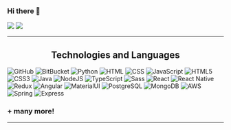 ### Hi there 👋
![](https://media.giphy.com/media/hzJkwBxtuDEGQEvamT/giphy.gif)
<img src="https://media.giphy.com/media/hzJkwBxtuDEGQEvamT/giphy.gif" >

-------------------------------------------------------------------------------------------------------------------------------------------------------
<h2 align="center">
Technologies and Languages </h2>

![GitHub](https://img.shields.io/badge/-GitHub-181717?style=flat-square&logo=github)
![BitBucket](https://img.shields.io/badge/-BitBucket-darkblue?style=flat-square&logo=bitbucket)
![Python](https://img.shields.io/badge/Python-14354C?style=flat-square&logo=python&logoColor=white)
![HTML](https://img.shields.io/badge/HTML-239120?style=flat-square&logo=html5&logoColor=white)
![CSS](https://img.shields.io/badge/CSS-239120?&style=flat-square&logo=css3&logoColor=white)
![JavaScript](https://img.shields.io/badge/-JavaScript-black?style=flat-square&logo=javascript)
![HTML5](https://img.shields.io/badge/HTML5-E34F26?style=flat-square&logo=html5&logoColor=white)
![CSS3](https://img.shields.io/badge/CSS3-1572B6?style=flat-square&logo=css3&logoColor=white)
![Java](https://img.shields.io/badge/-Java-007396?style=flat-square&logo=java)
![NodeJS](https://img.shields.io/badge/Node.js-43853D?style=flat-square&logo=node.js&logoColor=white)
![TypeScript](https://img.shields.io/badge/TypeScript-007ACC?style=style=flat-square&logo=typescript&logoColor=white)
![Sass](https://img.shields.io/badge/Sass-CC6699?style=flat-square&logo=sass&logoColor=white)
![React](https://img.shields.io/badge/React-20232A?style=flat-square&logo=react&logoColor=61DAFB)
![React Native](https://img.shields.io/badge/React_Native-20232A?style=flat-square&logo=react&logoColor=61DAFB)
![Redux](https://img.shields.io/badge/Redux-593D88?style=flat-square&logo=redux&logoColor=white)
![Angular](https://img.shields.io/badge/Angular-DD0031?style=flat-square&logo=angular&logoColor=white)
![MaterialUI](https://img.shields.io/badge/Material--UI-0081CB?style=flat-square&logo=material-ui&logoColor=white)
![PostgreSQL](	https://img.shields.io/badge/PostgreSQL-316192?style=flat-square&logo=postgresql&logoColor=white)
![MongoDB](https://img.shields.io/badge/MongoDB-4EA94B?style=flat-square&logo=mongodb&logoColor=white)
![AWS](https://img.shields.io/badge/Amazon_AWS-232F3E?style=flat-square&logo=amazon-aws&logoColor=white)
![Spring](https://img.shields.io/badge/Spring-6DB33F?style=flat-square&logo=spring&logoColor=white)
![Express](https://img.shields.io/badge/Express.js-404D59?style=flat-square)
<h3> + many more! </h3>

-------------------------------------------------------------------------------------------------------------------------------------------------------
